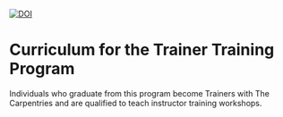 [![DOI](https://zenodo.org/badge/DOI/10.5281/zenodo.6620558.svg)](https://doi.org/10.5281/zenodo.6620558)

# Curriculum for the Trainer Training Program

Individuals who graduate from this program become Trainers with The Carpentries and are qualified to teach instructor training workshops.

